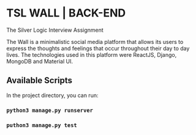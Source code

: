 # TSL WALL | BACK-END

The Silver Logic Interview Assignment


The Wall is a minimalistic social media platform that allows its users to express the thoughts and feelings that occur throughout their day to day lives. The technologies used in this platform were ReactJS, Django, MongoDB and Material UI.

## Available Scripts

In the project directory, you can run:

### `python3 manage.py runserver`

### `puthon3 manage.py test`
